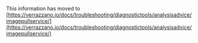 This information has moved to [https://verrazzano.io/docs/troubleshooting/diagnostictools/analysisadvice/imagepullservice/](https://verrazzano.io/docs/troubleshooting/diagnostictools/analysisadvice/imagepullservice/)
